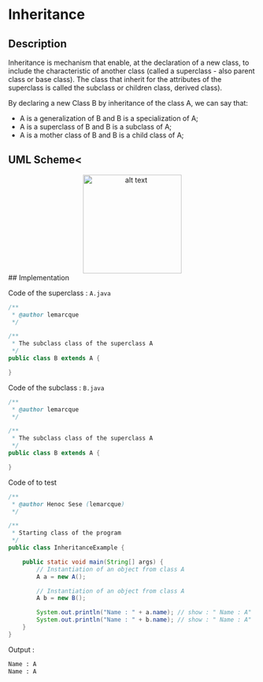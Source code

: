# Inheritance
## Description
Inheritance is mechanism that enable, at the declaration of a new class, to include the characteristic of another class (called a superclass - also parent class or base class). The class that inherit for the attributes of the superclass is called the subclass or children class, derived class). 

By declaring a new Class B by inheritance of the class A, we can say that:
- A is a generalization of B and B is a specialization of A;
- A is a superclass of B and B is a subclass of A;
- A is a mother class of B and B is a child class of A;

## UML Scheme<
<center>
<img src="https://raw.githubusercontent.com/lemarcque/software-skills/master/oop/inheritance/res/uml-inheritance.png" alt="alt text" width="200"></center>
## Implementation

Code of the superclass : `A.java`
```java
/**
 * @author lemarcque
 */

/**
 * The subclass class of the superclass A
 */
public class B extends A {

}
```
Code of the subclass : `B.java`
```java
/**
 * @author lemarcque
 */

/**
 * The subclass class of the superclass A
 */
public class B extends A {

}
```

Code of to test
```java
/**
 * @author Henoc Sese (lemarcque)
 */

/**
 * Starting class of the program
 */
public class InheritanceExample {

    public static void main(String[] args) {
        // Instantiation of an object from class A
        A a = new A();

        // Instantiation of an object from class A
        A b = new B();

        System.out.println("Name : " + a.name); // show : " Name : A"
        System.out.println("Name : " + b.name); // show : " Name : A"
    }
}
```


Output :
```sh
Name : A
Name : A
```



